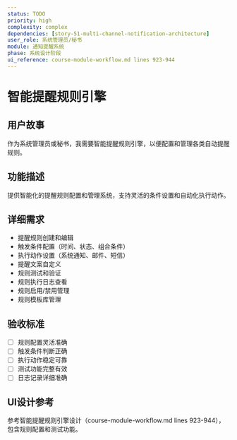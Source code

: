 ```yaml
---
status: TODO
priority: high
complexity: complex
dependencies: [story-51-multi-channel-notification-architecture]
user_role: 系统管理员/秘书
module: 通知提醒系统
phase: 系统设计阶段
ui_reference: course-module-workflow.md lines 923-944
---
```


# 智能提醒规则引擎

## 用户故事
作为系统管理员或秘书，我需要智能提醒规则引擎，以便配置和管理各类自动提醒规则。

## 功能描述
提供智能化的提醒规则配置和管理系统，支持灵活的条件设置和自动化执行动作。

## 详细需求
- 提醒规则创建和编辑
- 触发条件配置（时间、状态、组合条件）
- 执行动作设置（系统通知、邮件、短信）
- 提醒文案自定义
- 规则测试和验证
- 规则执行日志查看
- 规则启用/禁用管理
- 规则模板库管理

## 验收标准
- [ ] 规则配置灵活准确
- [ ] 触发条件判断正确
- [ ] 执行动作稳定可靠
- [ ] 测试功能完整有效
- [ ] 日志记录详细准确

## UI设计参考
参考智能提醒规则引擎设计（course-module-workflow.md lines 923-944），包含规则配置和测试功能。